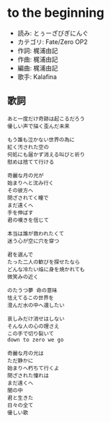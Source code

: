 to the beginning
=================

- 読み: とぅーざびぎにんぐ
- カテゴリ: Fate/Zero OP2
- 作詞: 梶浦由記
- 作曲: 梶浦由記
- 編曲: 梶浦由記
- 歌手: Kalafina


歌詞
-----

    あと一度だけ奇跡は起こるだろう
    優しい声で描く歪んだ未来

    もう誰も泣かない世界の為に
    紅く汚された空の
    何処にも届かず消える叫びと祈り
    慰めは捨てて行ける

    奇麗な月の光が
    始まりへと沈み行く
    その彼方へ
    閉ざされてく瞳で
    まだ遠くへ
    手を伸ばす
    君の嘆きを信じて

    本当は誰が救われたくて
    迷う心が空に穴を穿つ

    君を選んで
    たった二人の歓びを探せたなら
    どんな冷たい焔に身を焼かれても
    微笑みの近く

    のたうつ夢 命の意味
    怯えてるこの世界を
    澄んだ水の中へ還したい

    哀しみだけ消せはしない
    そんな人の心の理さえ
    この手で切り裂いて
    down to zero we go

    奇麗な月の光は
    ただ静かに
    始まりへ朽ちて行くよ
    閉ざされた憧れは
    まだ遠くへ
    闇の中
    君と生きた
    日々の全て
    優しい歌

